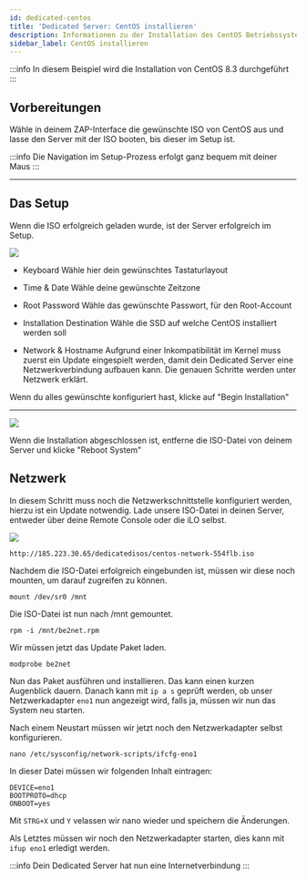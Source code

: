 ```yaml
---
id: dedicated-centos
title: 'Dedicated Server: CentOS installieren'
description: Informationen zu der Installation des CentOS Betriebssystem auf deinem Dedicated Server von ZAP-Hosting - ZAP-Hosting.com Dokumentation
sidebar_label: CentOS installieren
---
```


:::info
In diesem Beispiel wird die Installation von CentOS 8.3 durchgeführt
:::

## Vorbereitungen
Wähle in deinem ZAP-Interface die gewünschte ISO von CentOS aus und lasse den Server mit der ISO booten, bis dieser im Setup ist.

:::info
Die Navigation im Setup-Prozess erfolgt ganz bequem mit deiner Maus
:::

***

## Das Setup
Wenn die ISO erfolgreich geladen wurde, ist der Server erfolgreich im Setup.

![](https://screensaver01.zap-hosting.com/index.php/s/YFQt6Jmw5wi4QZZ/preview)

* Keyboard
Wähle hier dein gewünschtes Tastaturlayout

* Time & Date 
Wähle deine gewünschte Zeitzone

* Root Password
Wähle das gewünschte Passwort, für den Root-Account

* Installation Destination
Wähle die SSD auf welche CentOS installiert werden soll

* Network & Hostname
Aufgrund einer Inkompatibilität im Kernel muss zuerst ein Update eingespielt werden, damit dein Dedicated Server eine Netzwerkverbindung aufbauen kann.
Die genauen Schritte werden unter Netzwerk erklärt.

Wenn du alles gewünschte konfiguriert hast, klicke auf "Begin Installation"

***

![](https://screensaver01.zap-hosting.com/index.php/s/iqF8KzziQix3jyd/preview)

Wenn die Installation abgeschlossen ist, entferne die ISO-Datei von deinem Server und klicke "Reboot System"

## Netzwerk

In diesem Schritt muss noch die Netzwerkschnittstelle konfiguriert werden, hierzu ist ein Update notwendig.
Lade unsere ISO-Datei in deinen Server, entweder über deine Remote Console oder die iLO selbst.

![](https://screensaver01.zap-hosting.com/index.php/s/skiKLacFGZnMwr9/preview)

```http://185.223.30.65/dedicatedisos/centos-network-554flb.iso```

Nachdem die ISO-Datei erfolgreich eingebunden ist, müssen wir diese noch mounten, um darauf zugreifen zu können.

```mount /dev/sr0 /mnt```

Die ISO-Datei ist nun nach /mnt gemountet.

```rpm -i /mnt/be2net.rpm```

Wir müssen jetzt das Update Paket laden.

```modprobe be2net```

Nun das Paket ausführen und installieren. Das kann einen kurzen Augenblick dauern.
Danach kann mit `ip a s` geprüft werden, ob unser Netzwerkadapter `eno1` nun angezeigt wird, falls ja, müssen wir nun das System neu starten.

Nach einem Neustart müssen wir jetzt noch den Netzwerkadapter selbst konfigurieren.

```nano /etc/sysconfig/network-scripts/ifcfg-eno1```

In dieser Datei müssen wir folgenden Inhalt eintragen:

```
DEVICE=eno1
BOOTPROTO=dhcp
ONBOOT=yes
```

Mit `STRG+X` und `Y` velassen wir nano wieder und speichern die Änderungen.

Als Letztes müssen wir noch den Netzwerkadapter starten, dies kann mit `ifup eno1` erledigt werden.

:::info
Dein Dedicated Server hat nun eine Internetverbindung
:::
